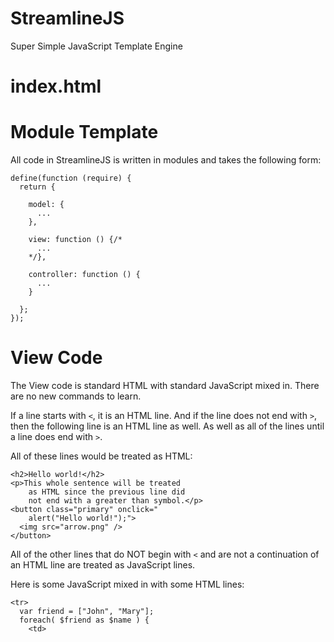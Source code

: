StreamlineJS
============

Super Simple JavaScript Template Engine

index.html
==========


Module Template
===============

All code in StreamlineJS is written in modules and takes the following form:

    define(function (require) {
      return {
      
        model: {
          ...
        },
        
        view: function () {/*
          ...
        */},
        
        controller: function () {
          ...
        }
        
      };
    });

View Code
=========

The View code is standard HTML with standard JavaScript mixed in. There are no new commands to learn.

If a line starts with `<`, it is an HTML line. And if the line does not end with `>`, then the following line is an HTML line as well. As well as all of the lines until a line does end with `>`.

All of these lines would be treated as HTML:

    <h2>Hello world!</h2>
    <p>This whole sentence will be treated
        as HTML since the previous line did
        not end with a greater than symbol.</p>
    <button class="primary" onclick="
        alert("Hello world!");">
      <img src="arrow.png" />
    </button>

All of the other lines that do NOT begin with `<` and are not a continuation of an HTML line are treated as JavaScript lines.

Here is some JavaScript mixed in with some HTML lines:

    <tr>
      var friend = ["John", "Mary"];
      foreach( $friend as $name ) {
        <td>      
        
    
